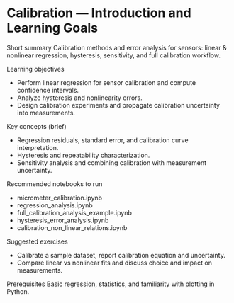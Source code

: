 # Calibration — Introduction and Learning Goals

Short summary
Calibration methods and error analysis for sensors: linear & nonlinear regression, hysteresis, sensitivity, and full calibration workflow.

Learning objectives
- Perform linear regression for sensor calibration and compute confidence intervals.
- Analyze hysteresis and nonlinearity errors.
- Design calibration experiments and propagate calibration uncertainty into measurements.

Key concepts (brief)
- Regression residuals, standard error, and calibration curve interpretation.
- Hysteresis and repeatability characterization.
- Sensitivity analysis and combining calibration with measurement uncertainty.

Recommended notebooks to run
- micrometer_calibration.ipynb
- regression_analysis.ipynb
- full_calibration_analysis_example.ipynb
- hysteresis_error_analysis.ipynb
- calibration_non_linear_relations.ipynb

Suggested exercises
- Calibrate a sample dataset, report calibration equation and uncertainty.
- Compare linear vs nonlinear fits and discuss choice and impact on measurements.

Prerequisites
Basic regression, statistics, and familiarity with plotting in Python.